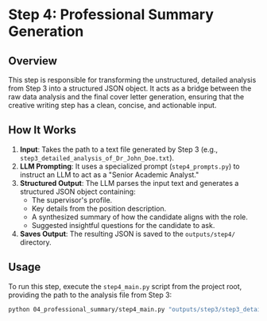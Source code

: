# Step 4: Professional Summary Generation

## Overview

This step is responsible for transforming the unstructured, detailed analysis from Step 3 into a structured JSON object. It acts as a bridge between the raw data analysis and the final cover letter generation, ensuring that the creative writing step has a clean, concise, and actionable input.

## How It Works

1.  **Input**: Takes the path to a text file generated by Step 3 (e.g., `step3_detailed_analysis_of_Dr_John_Doe.txt`).
2.  **LLM Prompting**: It uses a specialized prompt (`step4_prompts.py`) to instruct an LLM to act as a "Senior Academic Analyst."
3.  **Structured Output**: The LLM parses the input text and generates a structured JSON object containing:
    *   The supervisor's profile.
    *   Key details from the position description.
    *   A synthesized summary of how the candidate aligns with the role.
    *   Suggested insightful questions for the candidate to ask.
4.  **Saves Output**: The resulting JSON is saved to the `outputs/step4/` directory.

## Usage

To run this step, execute the `step4_main.py` script from the project root, providing the path to the analysis file from Step 3:

```bash
python 04_professional_summary/step4_main.py "outputs/step3/step3_detailed_analysis_of_Dr_Some_Name_YYYYMMDD_HHMMSS.txt"
```
